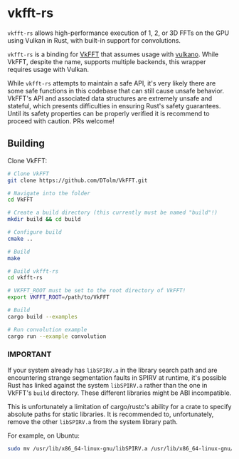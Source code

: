 # vkfft-rs

`vkfft-rs` allows high-performance execution of 1, 2, or 3D FFTs on the GPU using Vulkan in Rust, with built-in support for convolutions.

`vkfft-rs` is a binding for [VkFFT](https://github.com/DTolm/VkFFT) that assumes usage with [vulkano](https://vulkano.rs/). While VkFFT, despite the name, supports multiple backends, this wrapper requires usage with Vulkan.

While `vkfft-rs` attempts to maintain a safe API, it's very likely there are some safe functions in this codebase that can still cause unsafe behavior. VkFFT's API and associated data structures are extremely unsafe and stateful, which presents difficulties in ensuring Rust's safety guarantees. Until its safety properties can be properly verified it is recommend to proceed with caution. PRs welcome!

## Building

Clone VkFFT:
```.sh
# Clone VkFFT
git clone https://github.com/DTolm/VkFFT.git

# Navigate into the folder
cd VkFFT

# Create a build directory (this currently must be named "build"!)
mkdir build && cd build

# Configure build
cmake ..

# Build
make

# Build vkfft-rs
cd vkfft-rs

# VKFFT_ROOT must be set to the root directory of VkFFT!
export VKFFT_ROOT=/path/to/VkFFT

# Build
cargo build --examples

# Run convolution example
cargo run --example convolution
```

### IMPORTANT

If your system already has `libSPIRV.a` in the library search path and are encountering strange segmentation faults
in SPIRV at runtime, it's possible Rust has linked against the system `libSPIRV.a` rather than the one in VkFFT's `build`
directory. These different libraries might be ABI incompatible.

This is unfortunately a limitation of cargo/rustc's ability for a crate to specify absolute paths for static libraries. It is recommended to, unfortunately, remove the other `libSPIRV.a` from the system library path.

For example, on Ubuntu:
```.sh
sudo mv /usr/lib/x86_64-linux-gnu/libSPIRV.a /usr/lib/x86_64-linux-gnu/libSPIRV.a.backup 
```